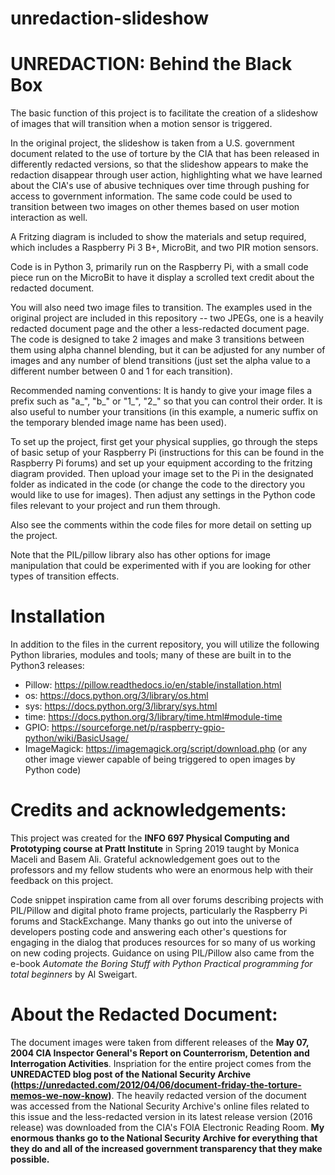 # unredaction-slideshow
# UNREDACTION: Behind the Black Box

The basic function of this project is to facilitate the creation of a slideshow of images that will transition when a motion sensor is triggered. 

In the original project, the slideshow is taken from a U.S. government document related to the use of torture by the CIA that has been released in differently redacted versions, so that the slideshow appears to make the redaction disappear through user action, highlighting what we have learned about the CIA's use of abusive techniques over time through pushing for access to government information.
The same code could be used to transition between two images on other themes based on user motion interaction as well.

A Fritzing diagram is included to show the materials and setup required, which includes a Raspberry Pi 3 B+, MicroBit, and two PIR motion sensors.

Code is in Python 3, primarily run on the Raspberry Pi, with a small code piece run on the MicroBit to have it display a scrolled text credit about the redacted document. 

You will also need two image files to transition. The examples used in the original project are included in this repository -- two JPEGs, one is a heavily redacted document page and the other a less-redacted document page. The code is designed to take 2 images and make 3 transitions between them using alpha channel blending, but it can be adjusted for any number of images and any number of blend transitions (just set the alpha value to a different number between 0 and 1 for each transition).

Recommended naming conventions: It is handy to give your image files a prefix such as "a_", "b_" or "1_", "2_" so that you can control their order. It is also useful to number your transitions (in this example, a numeric suffix on the temporary blended image name has been used).

To set up the project, first get your physical supplies, go through the steps of basic setup of your Raspberry Pi (instructions for this can be found in the Raspberry Pi forums) and set up your equipment according to the fritzing diagram provided. Then upload your image set to the Pi in the designated folder as indicated in the code (or change the code to the directory you would like to use for images). Then adjust any settings in the Python code files relevant to your project and run them through.

Also see the comments within the code files for more detail on setting up the project.

Note that the PIL/pillow library also has other options for image manipulation that could be experimented with if you are looking for other types of transition effects.

# Installation
In addition to the files in the current repository, you will utilize the following Python libraries, modules and tools; many of these are built in to the Python3 releases:
  * Pillow:  https://pillow.readthedocs.io/en/stable/installation.html
  * os:  https://docs.python.org/3/library/os.html
  * sys: https://docs.python.org/3/library/sys.html
  * time: https://docs.python.org/3/library/time.html#module-time
  * GPIO: https://sourceforge.net/p/raspberry-gpio-python/wiki/BasicUsage/
  * ImageMagick: https://imagemagick.org/script/download.php
       (or any other image viewer capable of being triggered to open images by Python code)
  

# Credits and acknowledgements:
This project was created for the <b>INFO 697 Physical Computing and Prototyping course at Pratt Institute</b> in Spring 2019 taught by Monica Maceli and Basem Ali. Grateful acknowledgement goes out to the professors and my fellow students who were an enormous help with their feedback on this project.

Code snippet inspiration came from all over forums describing projects with PIL/Pillow and digital photo frame projects, particularly the Raspberry Pi forums and StackExchange. Many thanks go out into the universe of developers posting code and answering each other's questions for engaging in the dialog that produces resources for so many of us working on new coding projects. Guidance on using PIL/Pillow also came from the e-book <i>Automate the Boring Stuff with Python
Practical programming for total beginners</i> by Al Sweigart.

# About the Redacted Document:
The document images were taken from different releases of the <b> May 07, 2004 CIA Inspector General's Report on Counterrorism, Detention and Interrogation Activities</b>. Inspriation for the entire project comes from the <b>UNREDACTED blog post of the National Security Archive (https://unredacted.com/2012/04/06/document-friday-the-torture-memos-we-now-know)</b>. The heavily redacted version of the document was accessed from the National Security Archive's online files related to this issue and the less-redacted version in its latest release version (2016 release) was downloaded from the CIA's FOIA Electronic Reading Room. <b>My enormous thanks go to the National Security Archive for everything that they do and all of the increased government transparency that they make possible.</b>
